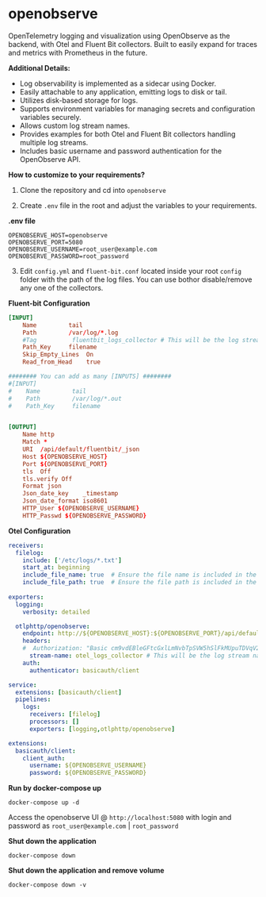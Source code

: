 # openobserve
OpenTelemetry logging and visualization using OpenObserve as the backend, with Otel and Fluent Bit collectors. Built to easily expand for traces and metrics with Prometheus in the future.



**Additional Details:**

- Log observability is implemented as a sidecar using Docker.
- Easily attachable to any application, emitting logs to disk or tail.
- Utilizes disk-based storage for logs.
- Supports environment variables for managing secrets and configuration variables securely.
- Allows custom log stream names.
- Provides examples for both Otel and Fluent Bit collectors handling multiple log streams.
- Includes basic username and password authentication for the OpenObserve API. 


**How to customize to your requirements?**

1. Clone the repository and cd into `openobserve`

2. Create `.env` file in the root and adjust the variables to your requirements.

 **.env file**

```.env
OPENOBSERVE_HOST=openobserve
OPENOBSERVE_PORT=5080
OPENOBSERVE_USERNAME=root_user@example.com
OPENOBSERVE_PASSWORD=root_password
```

3. Edit `config.yml` and `fluent-bit.conf` located inside your root `config` folder with the path of the log files. You can use bothor disable/remove any one of the collectors.

**Fluent-bit Configuration**

```fluent-bit.conf
[INPUT]
    Name         tail
    Path         /var/log/*.log
    #Tag          fluentbit_logs_collector # This will be the log stream name
    Path_Key     filename
    Skip_Empty_Lines  On
    Read_from_Head    true

######## You can add as many [INPUTS] ########
#[INPUT]
#    Name         tail
#    Path         /var/log/*.out
#    Path_Key     filename


[OUTPUT]
    Name http
    Match *
    URI  /api/default/fluentbit/_json
    Host ${OPENOBSERVE_HOST}
    Port ${OPENOBSERVE_PORT}
    tls  Off
    tls.verify Off
    Format json
    Json_date_key    _timestamp
    Json_date_format iso8601
    HTTP_User ${OPENOBSERVE_USERNAME}
    HTTP_Passwd ${OPENOBSERVE_PASSWORD}
```

**Otel Configuration**

```config.yml
receivers:
  filelog:
    include: ['/etc/logs/*.txt']
    start_at: beginning
    include_file_name: true  # Ensure the file name is included in the logs
    include_file_path: true  # Ensure the file path is included in the logs
               
exporters:
  logging:
    verbosity: detailed

  otlphttp/openobserve:
    endpoint: http://${OPENOBSERVE_HOST}:${OPENOBSERVE_PORT}/api/default
    headers:
    #  Authorization: "Basic cm9vdEBleGFtcGxlLmNvbTpSVW5hSlFkMUpuTDVqV29v" 
      stream-name: otel_logs_collector # This will be the log stream name
    auth:
      authenticator: basicauth/client

service:
  extensions: [basicauth/client]
  pipelines:
    logs:
      receivers: [filelog]
      processors: []
      exporters: [logging,otlphttp/openobserve]

extensions:
  basicauth/client:
    client_auth: 
      username: ${OPENOBSERVE_USERNAME}
      password: ${OPENOBSERVE_PASSWORD}
```

**Run by docker-compose up**

```
docker-compose up -d
```
Access the openobserve UI @ `http://localhost:5080` with login and password as `root_user@example.com` |  `root_password` 

**Shut down the application**

```
docker-compose down
```

**Shut down the application and remove volume**

```
docker-compose down -v
```

